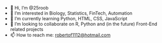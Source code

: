 - 👋 Hi, I’m @25roob
- 👀 I’m interested in Biology, Statistics, FinTech, Automation
- 🌱 I’m currently learning Python, HTML, CSS, JavaScript
- 💞️ I’m looking to collaborate on R, Python and (in the future) Front-End related projects
- 📫 How to reach me: robertof1112@hotmail.com


